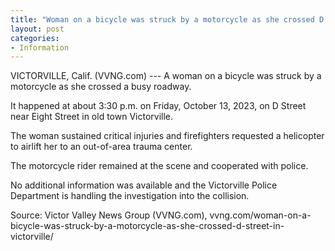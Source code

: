 ```yaml
---
title: "Woman on a bicycle was struck by a motorcycle as she crossed D Street in Victorville"
layout: post
categories:
- Information
---
```


VICTORVILLE, Calif. (VVNG.com) --- A woman on a bicycle was struck by a motorcycle as she crossed a busy roadway.

It happened at about 3:30 p.m. on Friday, October 13, 2023, on D Street near Eight Street in old town Victorville.

The woman sustained critical injuries and firefighters requested a helicopter to airlift her to an out-of-area trauma center.

The motorcycle rider remained at the scene and cooperated with police.

No additional information was available and the Victorville Police Department is handling the investigation into the collision.

Source: Victor Valley News Group (VVNG.com), vvng.com/woman-on-a-bicycle-was-struck-by-a-motorcycle-as-she-crossed-d-street-in-victorville/
